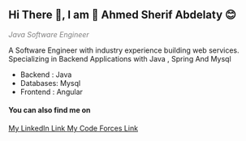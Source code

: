 <h2> Hi There 👋, I am 🤗 Ahmed Sherif Abdelaty 😊 </h2>

<i style="color:gray"> Java Software Engineer </i>

A Software Engineer with industry experience building web services. Specializing in Backend Applications with Java , Spring And Mysql 

<ul>
<li> Backend  : Java </li>
<li> Databases: Mysql</li>
<li> Frontend : Angular</li>
</ul>


<h4>You can also find me on</h4>
<a href="https://www.linkedin.com/in/ahmed-sherif-b87333195/">My LinkedIn Link </a>
<a href="https://codeforces.com/profile/AhmedSherif">My Code Forces Link </a>
